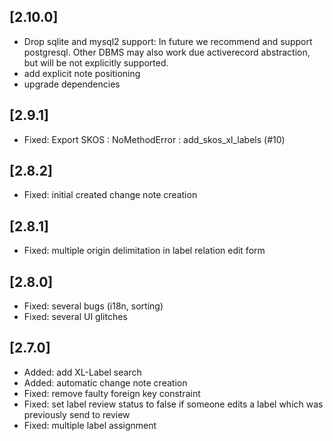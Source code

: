 ## [2.10.0]

  * Drop sqlite and mysql2 support: In future we recommend and support postgresql. Other DBMS may also work due activerecord abstraction, but will be not explicitly supported.
  * add explicit note positioning
  * upgrade dependencies

## [2.9.1]

  * Fixed: Export SKOS : NoMethodError : add_skos_xl_labels (#10)

## [2.8.2]

  * Fixed: initial created change note creation

## [2.8.1]

  * Fixed: multiple origin delimitation in label relation edit form

## [2.8.0]

  * Fixed: several bugs (i18n, sorting)
  * Fixed: several UI glitches

## [2.7.0]

  * Added: add XL-Label search
  * Added: automatic change note creation
  * Fixed: remove faulty foreign key constraint
  * Fixed: set label review status to false if someone edits a label which was
    previously send to review
  * Fixed: multiple label assignment
